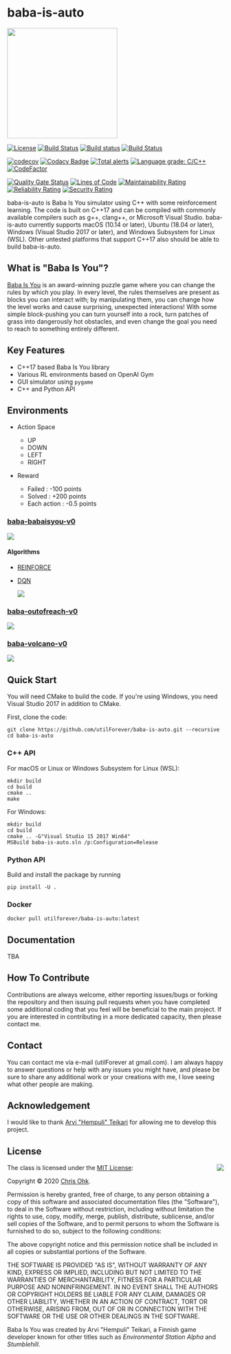 # baba-is-auto

<img src="./Medias/Logos/Logo.png" width=256 height=256 />

[![License](https://img.shields.io/badge/Licence-MIT-blue.svg)](https://github.com/utilForever/baba-is-auto/blob/master/LICENSE) [![Build Status](https://travis-ci.org/utilForever/baba-is-auto.svg?branch=master)](https://travis-ci.org/utilForever/baba-is-auto/branches) [![Build status](https://ci.appveyor.com/api/projects/status/github/utilForever/baba-is-auto?branch=master&svg=true)](https://ci.appveyor.com/project/utilForever/baba-is-auto/branch/master) [![Build Status](https://utilforever.visualstudio.com/baba-is-auto/_apis/build/status/utilForever.baba-is-auto?branchName=master)](https://utilforever.visualstudio.com/baba-is-auto/_build/latest?definitionId=8&branchName=master)

[![codecov](https://codecov.io/gh/utilForever/baba-is-auto/branch/master/graph/badge.svg)](https://codecov.io/gh/utilForever/baba-is-auto)
[![Codacy Badge](https://api.codacy.com/project/badge/Grade/2b31a40d9ea24ae9949289360298404e)](https://www.codacy.com/manual/utilForever/baba-is-auto?utm_source=github.com&amp;utm_medium=referral&amp;utm_content=utilForever/baba-is-auto&amp;utm_campaign=Badge_Grade)
[![Total alerts](https://img.shields.io/lgtm/alerts/g/utilForever/baba-is-auto.svg?logo=lgtm&logoWidth=18)](https://lgtm.com/projects/g/utilForever/baba-is-auto/alerts/)
[![Language grade: C/C++](https://img.shields.io/lgtm/grade/cpp/g/utilForever/baba-is-auto.svg?logo=lgtm&logoWidth=18)](https://lgtm.com/projects/g/utilForever/baba-is-auto/context:cpp)
[![CodeFactor](https://www.codefactor.io/repository/github/utilforever/baba-is-auto/badge)](https://www.codefactor.io/repository/github/utilforever/baba-is-auto)

[![Quality Gate Status](https://sonarcloud.io/api/project_badges/measure?project=baba-is-auto&metric=alert_status)](https://sonarcloud.io/dashboard?id=baba-is-auto) [![Lines of Code](https://sonarcloud.io/api/project_badges/measure?project=baba-is-auto&metric=ncloc)](https://sonarcloud.io/dashboard?id=baba-is-auto) [![Maintainability Rating](https://sonarcloud.io/api/project_badges/measure?project=baba-is-auto&metric=sqale_rating)](https://sonarcloud.io/dashboard?id=baba-is-auto) [![Reliability Rating](https://sonarcloud.io/api/project_badges/measure?project=baba-is-auto&metric=reliability_rating)](https://sonarcloud.io/dashboard?id=baba-is-auto) [![Security Rating](https://sonarcloud.io/api/project_badges/measure?project=baba-is-auto&metric=security_rating)](https://sonarcloud.io/dashboard?id=baba-is-auto)

baba-is-auto is Baba Is You simulator using C++ with some reinforcement learning. The code is built on C++17 and can be compiled with commonly available compilers such as g++, clang++, or Microsoft Visual Studio. baba-is-auto currently supports macOS (10.14 or later), Ubuntu (18.04 or later), Windows (Visual Studio 2017 or later), and Windows Subsystem for Linux (WSL). Other untested platforms that support C++17 also should be able to build baba-is-auto.

## What is "Baba Is You"?

[Baba Is You](https://hempuli.com/baba/) is an award-winning puzzle game where you can change the rules by which you play. In every level, the rules themselves are present as blocks you can interact with; by manipulating them, you can change how the level works and cause surprising, unexpected interactions! With some simple block-pushing you can turn yourself into a rock, turn patches of grass into dangerously hot obstacles, and even change the goal you need to reach to something entirely different.

## Key Features

  * C++17 based Baba Is You library
  * Various RL environments based on OpenAI Gym
  * GUI simulator using `pygame`
  * C++ and Python API

## Environments

- Action Space
  - UP
  - DOWN
  - LEFT
  - RIGHT

- Reward
  - Failed : -100 points
  - Solved : +200 points
  - Each action : -0.5 points

### [baba-babaisyou-v0](./Extensions/BabaRL/baba-babaisyou-v0/environment.py)

<img src="./Medias/Levels/baba-babaisyou-v0.png" />

#### Algorithms

- [REINFORCE](./Extensions/BabaRL/baba-babaisyou-v0/REINFORCE.py)

- [DQN](./Extensions/BabaRL/baba-babaisyou-v0/DQN.py)

  <img src="./Medias/Results/baba-babaisyou-v0-DQN.png" />

### [baba-outofreach-v0](./Extensions/BabaRL/baba-outofreach-v0/environment.py)

<img src="./Medias/Levels/baba-outofreach-v0.png" />

### [baba-volcano-v0](./Extensions/BabaRL/baba-volcano-v0/environment.py)

<img src="./Medias/Levels/baba-volcano-v0.png" />

## Quick Start

You will need CMake to build the code. If you're using Windows, you need Visual Studio 2017 in addition to CMake.

First, clone the code:

```
git clone https://github.com/utilForever/baba-is-auto.git --recursive
cd baba-is-auto
```

### C++ API

For macOS or Linux or Windows Subsystem for Linux (WSL):

```
mkdir build
cd build
cmake ..
make
```

For Windows:

```
mkdir build
cd build
cmake .. -G"Visual Studio 15 2017 Win64"
MSBuild baba-is-auto.sln /p:Configuration=Release
```

### Python API

Build and install the package by running

```
pip install -U .
```

### Docker

```
docker pull utilforever/baba-is-auto:latest
```

## Documentation

TBA

## How To Contribute

Contributions are always welcome, either reporting issues/bugs or forking the repository and then issuing pull requests when you have completed some additional coding that you feel will be beneficial to the main project. If you are interested in contributing in a more dedicated capacity, then please contact me.

## Contact

You can contact me via e-mail (utilForever at gmail.com). I am always happy to answer questions or help with any issues you might have, and please be sure to share any additional work or your creations with me, I love seeing what other people are making.

## Acknowledgement

I would like to thank [Arvi "Hempuli" Teikari](https://hempuli.com/) for allowing me to develop this project.

## License

<img align="right" src="http://opensource.org/trademarks/opensource/OSI-Approved-License-100x137.png">

The class is licensed under the [MIT License](http://opensource.org/licenses/MIT):

Copyright &copy; 2020 [Chris Ohk](http://www.github.com/utilForever).

Permission is hereby granted, free of charge, to any person obtaining a copy of this software and associated documentation files (the "Software"), to deal in the Software without restriction, including without limitation the rights to use, copy, modify, merge, publish, distribute, sublicense, and/or sell copies of the Software, and to permit persons to whom the Software is furnished to do so, subject to the following conditions:

The above copyright notice and this permission notice shall be included in all copies or substantial portions of the Software.

THE SOFTWARE IS PROVIDED "AS IS", WITHOUT WARRANTY OF ANY KIND, EXPRESS OR IMPLIED, INCLUDING BUT NOT LIMITED TO THE WARRANTIES OF MERCHANTABILITY, FITNESS FOR A PARTICULAR PURPOSE AND NONINFRINGEMENT. IN NO EVENT SHALL THE AUTHORS OR COPYRIGHT HOLDERS BE LIABLE FOR ANY CLAIM, DAMAGES OR OTHER LIABILITY, WHETHER IN AN ACTION OF CONTRACT, TORT OR OTHERWISE, ARISING FROM, OUT OF OR IN CONNECTION WITH THE SOFTWARE OR THE USE OR OTHER DEALINGS IN THE SOFTWARE.

Baba Is You was created by Arvi "Hempuli" Teikari, a Finnish game developer known for other titles such as *Environmental Station Alpha* and *Stumblehill*.